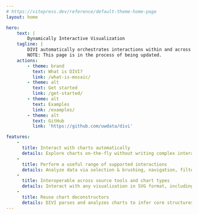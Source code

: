 ```yaml
---
# https://vitepress.dev/reference/default-theme-home-page
layout: home

hero:
    text: |
        Dynamically Interactive Visualization
    tagline: |
        DIVI automatically orchestrates interactions within and across SVG visualizations. 
        NOTE: This page is in the process of being updated.
    actions:
        - theme: brand
          text: What is DIVI?
          link: /what-is-mosaic/
        - theme: alt
          text: Get started
          link: /get-started/
        - theme: alt
          text: Examples
          link: /examples/
        - theme: alt
          text: GitHub
          link: 'https://github.com/uwdata/divi'

features:
    - 
      title: Interact with charts automatically
      details: Explore charts on-the-fly without writing complex interaction handling code.
    - 
      title: Perform a useful range of supported interactions
      details: Analyze data via selection & brushing, navigation, filtering, annotation, and sorting.
    - 
      title: Interoperable across source tools and chart types
      details: Interact with any visualization in SVG format, including charts from popular analysis tools such as Matplotlib, ggplot2, and Excel. This includes linked views, too!
    - 
      title: Reuse chart deconstructors
      details: DIVI parses and analyzes charts to infer core structures and relationships needed for interactions (e.g., axes, legends, marks), which are exposed for any user-desired rigging.
---
```

